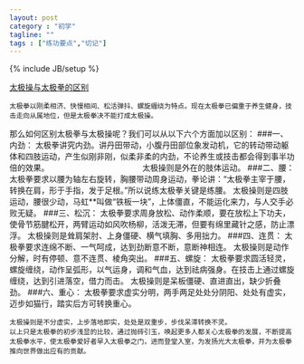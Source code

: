 ```yaml
---
layout: post
category : "初学"
tagline: ""
tags : ["练功要点","切记"]
---
```

{% include JB/setup %}

[太极操与太极拳的区别](http://mp.weixin.qq.com/s?__biz=MzA4MjA4OTkzNQ==&mid=201903815&idx=1&sn=a692cf446d7586e8cedd4d0086a1afcd&scene=1&key=79cf83ea5128c3e56b96415d7d14f070ae477e10369c5b1c5e218b060ff90223900e0b0aced7298774a6483f34429980&ascene=0&uin=MTE3OTExMjE0MQ%3D%3D&devicetype=iMac+MacBookPro11%2C1+OSX+OSX+10.10+build(14A389)&version=11020012&pass_ticket=48xy2qwuELYjWREMKF7Ewza0ceaEo2RVPMOPuLZ5p9HDmQ7JGPzyeFTFLMfxZ7Mt)

	太极拳以刚柔相济、快慢相间、松活弹抖、螺旋緾绕为特点。现在太极拳已偏重于养生健身，技击走向从属地位，但是太极拳决不能打成太极操。
那么如何区别太极拳与太极操呢？我们可以从以下六个方面加以区别： 
###一、内劲：
太极拳讲究内劲。讲丹田带动，小腹丹田部位象发动机，它的转动带动躯体和四肢运动，产生似刚非刚，似柔非柔的内劲，不论养生或技击都会得到事半功倍的效果。　　　　　　　　　　　　 太极操则是外在的肢体运动。 
###二、腰：
太极拳要求以腰为轴左右旋转，胸腰带动周身运动，拳论讲：“太极拳主宰于腰，转换在肩，形于手指，发于足根。”所以说练太极拳关键是练腰。 
太极操则是四肢运动，腰很少动，马虹**叫做“铁板一块”，上体僵直，不能运化来力，与人交手必败无疑。 
###三、松沉：
太极拳要求周身放松、动作柔顺，要在放松上下功夫，使骨节筋腱松开，两臂运动如风吹杨柳，活泼无滞，但要有绵里藏针之感，防止漂浮。 
太极操则是耸肩架肘、上身僵硬、横气填胸、多用拙力。 
###四、连贯：
太极拳要求连绵不断、一气呵成，达到劲断意不断，意断神相连。 
太极操则是动作分解，时有停顿、意不连贯、棱角突出。 
###五、螺旋：
太极拳要求圆活轻灵，螺旋缠绕，动作呈弧形，以气运身，调和气血，达到祛病强身。在技击上通过螺旋缠绕，达到引进落空，借力而击。 
太极操则是呆板僵硬、直进直出，缺少折叠劲。 
###六、重心：
太极拳要求虚实分明，两手两足处处分阴阳、处处有虚实，迈步如猫行，踏实后方可转换重心。

	太极操则是不分虚实，上步落地即实，处处是双重步，步伐呆滞转换不灵。 
	以上只是太极拳的初步浅显的比较，通过抛砖引玉，唤起更多人都关心太极拳的发展，不断提高太极拳水平，使太极拳爱好者早入太极拳之门，进而登堂入室，为发扬光大太极拳，并为太极拳推向世界做出应有的贡献。